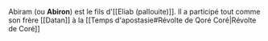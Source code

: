Abiram (ou **Abiron**) est le fils d'[[Eliab (pallouite)]].
Il a participé tout comme son frère [[Datan]] à la [[Temps d'apostasie#Révolte de Qoré Coré|Révolte de Coré]]